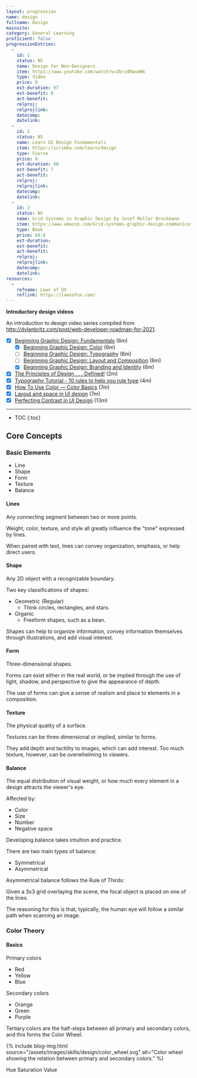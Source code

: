 ```yaml
---
layout: progression
name: design
fullname: Design
mainsite:
category: General Learning
proficient: false
progressionEntries:
  -
    id: 1
    status: NS
    name: Design for Non-Designers
    item: https://www.youtube.com/watch?v=ZbrzdMaumNk
    type: Video
    price: 0
    est-duration: 97
    est-benefit: 8
    act-benefit:
    relproj:
    relprojlink:
    datecomp:
    datelink:
  -
    id: 2
    status: NS
    name: Learn UI Design Fundamentals
    item: https://scrimba.com/learn/design
    type: Course
    price: 0
    est-duration: 60
    est-benefit: 7
    act-benefit:
    relproj:
    relprojlink:
    datecomp:
    datelink:
  -
    id: 3
    status: NS
    name: Grid Systems in Graphic Design by Josef Muller Brockmann
    item: https://www.amazon.com/Grid-systems-graphic-design-communication/dp/3721201450/ref=sr_1_2?dchild=1&keywords=Grid+Systems+in+Graphic+Design&qid=1607749645&sr=8-2
    type: Book
    price: 60.0
    est-duration:
    est-benefit:
    act-benefit:
    relproj:
    relprojlink:
    datecomp:
    datelink:
resources:
  -
    refname: Laws of UX
    reflink: https://lawsofux.com/
---
```


**Introductory design videos**

An introduction to design video series compiled from <http://dylanbritz.com/post/web-developer-roadmap-for-2021>.

- [x] [Beginning Graphic Design: Fundamentals](https://www.youtube.com/watch?v=YqQx75OPRa0) (6m)
  - [x] [Beginning Graphic Design: Color](https://www.youtube.com/watch?v=_2LLXnUdUIc) (6m)
  - [ ] [Beginning Graphic Design: Typography](https://www.youtube.com/watch?v=sByzHoiYFX0) (6m)
  - [ ] [Beginning Graphic Design: Layout and Composition](https://www.youtube.com/watch?v=a5KYlHNKQB8) (6m)
  - [x] [Beginning Graphic Design: Branding and Identity](https://www.youtube.com/watch?v=l-S2Y3SF3mM) (6m)
- [x] [The Principles of Design . . . Defined!](https://www.youtube.com/watch?v=k1npitnxdQs) (2m)
- [x] [Typography Tutorial - 10 rules to help you rule type](https://www.youtube.com/watch?v=QrNi9FmdlxY) (4m)
- [x] [How To Use Color — Color Basics](https://www.youtube.com/watch?v=QkCVrNoqcBU) (7m)
- [x] [Layout and space in UI design](https://www.youtube.com/watch?v=WOagiK0itaw) (7m)
- [x] [Perfecting Contrast in UI Design](https://www.youtube.com/watch?v=UWr-HAamc70) (13m)

---

* TOC
{:toc}

## Core Concepts

### Basic Elements

- Line
- Shape
- Form
- Texture
- Balance

#### Lines

Any connecting segment between two or more points.

Weight, color, texture, and style all greatly influence the "tone" expressed by lines.

When paired with text, lines can convey organization, emphasis, or help direct users.

#### Shape

Any 2D object with a recognizable boundary.

Two key classifications of shapes:

- Geometric (Regular)
  - Think circles, rectangles, and stars.
- Organic
  - Freeform shapes, such as a bean.

Shapes can help to organize information, convey information themselves through illustrations, and add visual interest.

#### Form

Three-dimensional shapes.

Forms can exist either in the real world, or be implied through the use of light, shadow, and perspective to give the appearance of depth.

The use of forms can give a sense of realism and place to elements in a composition.

#### Texture

The physical quality of a surface.

Textures can be three dimensional or implied, similar to forms.

They add depth and tactility to images, which can add interest. Too much texture, however, can be overwhelming to viewers.

#### Balance

The equal distribution of visual weight, or how much every element in a design attracts the viewer's eye.

Affected by:

- Color
- Size
- Number
- Negative space

Developing balance takes intuition and practice.

There are two main types of balance:

- Symmetrical
- Asymmetrical

Asymmetrical balance follows the Rule of Thirds:

Given a 3x3 grid overlaying the scene, the focal object is placed on one of the lines.

The reasoning for this is that, typically, the human eye will follow a similar path when scanning an image.

### Color Theory

#### Basics

Primary colors

- Red
- Yellow
- Blue

Secondary colors

- Orange
- Green
- Purple

Tertiary colors are the half-steps between all primary and secondary colors, and this forms the Color Wheel.

{% include blog-img.html source="/assets/images/skills/design/color_wheel.svg" alt="Color wheel showing the relation between primary and secondary colors." %}

Hue
Saturation
Value
